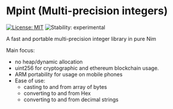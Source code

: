 # Mpint (Multi-precision integers)

[![License: MIT](https://img.shields.io/badge/License-MIT-yellow.svg)](https://opensource.org/licenses/MIT)
![Stability: experimental](https://img.shields.io/badge/stability-experimental-orange.svg)

A fast and portable multi-precision integer library in pure Nim

Main focus:
  - no heap/dynamic allocation
  - uint256 for cryptographic and ethereum blockchain usage.
  - ARM portability for usage on mobile phones
  - Ease of use:
      - casting to and from array of bytes
      - converting to and from Hex
      - converting to and from decimal strings
